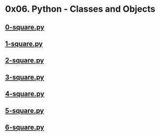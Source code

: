 # 0x06. Python - Classes and Objects
## [0-square.py](./0-square.py)
## [1-square.py](./1-square.py)
## [2-square.py](./2-square.py)
## [3-square.py](./3-square.py)
## [4-square.py](./4-square.py)
## [5-square.py](./5-square.py)
## [6-square.py](./6-square.py)
